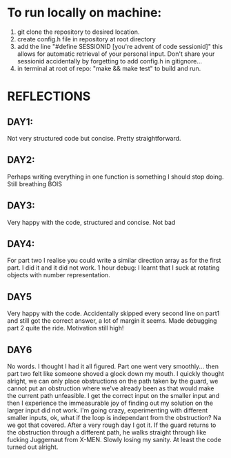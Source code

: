 # To run locally on machine:

1. git clone the repository to desired location.
2. create config.h file in repository at root directory
3. add the line "#define SESSIONID [you're advent of code sessionid]" this allows for automatic retrieval of your personal input. Don't share your sessionid accidentally by forgetting to add config.h in gitignore...
4. in terminal at root of repo: "make && make test" to build and run.


# REFLECTIONS

## DAY1:
Not very structured code but concise. Pretty straightforward.

## DAY2:
Perhaps writing everything in one function is something I should stop doing. Still breathing BOIS

## DAY3:
Very happy with the code, structured and concise. Not bad

## DAY4:
For part two I realise you could write a similar direction array as for the first part. I did it and it did not work.
1 hour debug: I learnt that I suck at rotating objects with number representation.

## DAY5
Very happy with the code. Accidentally skipped every second line on part1 and still got the correct answer, a lot of margin it seems. Made debugging part 2
quite the ride. Motivation still high!


## DAY6
No words. I thought I had it all figured. Part one went very smoothly... then part two felt like someone shoved a glock down my mouth. I quickly thought alright,
we can only place obstructions on the path taken by the guard, we cannot put an obstruction where we've already been as that would make the current path unfeasible. I get the correct input
on the smaller input and then I experience the immeasurable joy of finding out my solution on the larger input did not work. I'm going crazy,  experimenting with different smaller inputs, ok, what if
the loop is independant from the obstruction? Na we got that covered. After a very rough day I got it. If the guard returns to the obstruction through a different path, he walks straight through like fucking
Juggernaut from X-MEN. Slowly losing my sanity. At least the code turned out alright.
